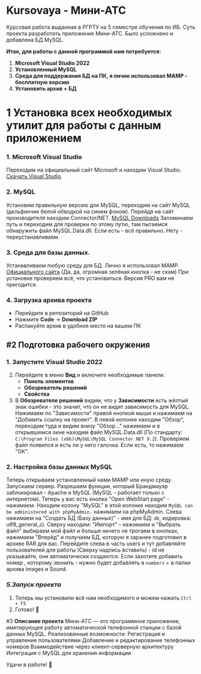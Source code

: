 # **Kursovaya - Мини-АТС**
Курсовая работа выданная в РГРТУ на 5 семестре обучения по ИБ. Суть проекта разработать приложение Мини-АТС. Было усложнено и добавлена БД MySQL.

**Итак, для работы с данной программой нам потребуется:**
1. **Microsoft Visual Studio 2022**
2. **Установленный MySQL**
3. **Среда для поддержания БД на ПК, я лично использовал MAMP - бесплатную версию**
4. **Установить архив + БД**

# 1 **Установка всех необходимых утилит для работы с данным приложением**
### 1. Microsoft Visual Studio
Переходим на официальный сайт Microsoft и находим Visual Studio. [Скачать Visual Studio](https://visualstudio.microsoft.com/ru/vs/community/)
### 2. MySQL
Установим правильную версию для MySQL, переходим на сайт MySQL (дельфинчик белой обводкой на синем фоном). Перейдя на сайт производителя находим Connector/NET. [MySQL Downloads](https://dev.mysql.com/downloads/connector/net/)
Запоминаем путь и переходим для проверки по этому путю, там пытаемся обнаружить файл MySQL.Data.dll. Если есть - всё правильно. Нету - переустанавливаем.
### 3. Среда для базы данных.
Устанавливаем любую среду для БД. Лично я использовал MAMP. [Официального сайта](https://www.mamp.info/en/downloads/)  (Да, да, огромная зелёная кнопка - не скам)
При установке проверяем всё, что установиться. Версия PRO вам не пригодится.
### **4. Загрузка архива проекта**
- Перейдите в репозиторий на GitHub
- Нажмите **Code** → **Download ZIP**
- Распакуйте архив в удобное место на вашем ПК

## **#2 Подготовка рабочего окружения**
### **1. Запустите Visual Studio 2022**
2. Перейдите в меню **Вид** и включите необходимые панели:
   - **Панель элементов**
   - **Обозреватель решений**
   - **Свойства**
3. В **Обозревателе решений** видим, что у **Зависимости** есть жёлтый знак ошибки - это значит, что он не видит зависимость для MySQL. Нажимаем по "Зависимости" правой кнопкой мыши и нажимаем на "Добавить ссылку на проект". В левой колонке находим "Обзор", переходим туда и видим внизу "Обзор..." нажимаем и в открывшемся окне находим файл MySQL.Data.dll (По стандарту: `C:\Program Files (x86)\MySQL\MySQL Connector NET 9.2`). Проверяем файл появился и есть ли у него галочка. Если есть, то нажимаем "ОК".
### **2. Настройка базы данных MySQL** 
Теперь открываем установленный нами MAMP или иную среду. Запускаем сервер. Разрешаем функции, который Брандмауэр заблокировал - Apache и MySQL (MySQL - работает только с интернетом). Теперь у вас есть кнопка "Open WebStart page" - нажимаем. Находим колону "MySQL" в этой колонке находим `MySQL can be administered with phpMyAdmin.` нажимаем на phpMyAdmin. Слева нажимаем на "Создать БД (Базу данных)" - имя для БД: `db`, кодировка: utf8_general_ci. Сверху находим: "Импорт" - нажимаем и "Выбрать файл" выбираем мой файл и больше ничего не трогаем в кнопках, нажимаем "Вперёд" и получаем БД, которую я заранее подготовил в архиве RAR для вас. Перейдите слева в часть users и тут добавляйте пользователей для работы (Сверху надпись вставить) - id не указывайте, они автоматически создаются. Если захотите добавить номер , которому звонить - нужно будет добавлять в `numbers` + в папки архива images и Sound.
### *5.Запуск проекта*
1. Теперь мы установили всё нам необходимого и можем нажать `Ctrl + F5`
2. Готово! 🎉

#3 **Описание проекта**
Мини-АТС — это программное приложение, имитирующее работу автоматической телефонной станции с базой данных MySQL. Реализованные возможности:
Регистрация и управление пользователями
Добавление и редактирование телефонных номеров
Взаимодействие через клиент-серверную архитектуру
Интеграция с MySQL для хранения информации

Удачи в работе! 🚀
